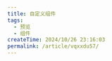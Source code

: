 ```yaml
---
title: 自定义组件
tags:
  - 预览
  - 组件
createTime: 2024/10/26 23:16:03
permalink: /article/vqxxdu57/
---
```


<CustomComponent />
